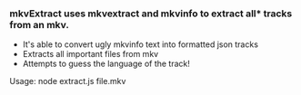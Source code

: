 ### mkvExtract uses mkvextract and mkvinfo to extract all\* tracks from an mkv.
 - It's able to convert ugly mkvinfo text into formatted json tracks
 - Extracts all important files from mkv
 - Attempts to guess the language of the track!

Usage: node extract.js file.mkv  
